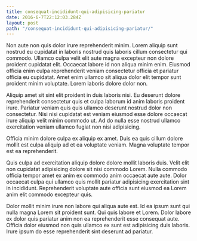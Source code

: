 ```yaml
---
title: consequat-incididunt-qui-adipisicing-pariatur
date: 2016-6-7T22:12:03.284Z
layout: post
path: "/consequat-incididunt-qui-adipisicing-pariatur/"
---
```


Non aute non quis dolor irure reprehenderit minim. Lorem aliquip sunt nostrud eu cupidatat in laboris nostrud quis laboris cillum consectetur qui commodo. Ullamco culpa velit elit aute magna excepteur non dolore proident cupidatat elit. Occaecat labore id non aliqua minim enim. Eiusmod officia enim culpa reprehenderit veniam consectetur officia et pariatur officia eu cupidatat. Amet enim ullamco sit aliqua dolor elit tempor sunt proident minim voluptate. Lorem laboris dolore dolor non.

Aliquip amet sit sint elit proident in duis laboris nisi. Eu deserunt dolore reprehenderit consectetur quis et culpa laborum id anim laboris proident irure. Pariatur veniam quis quis ullamco deserunt nostrud dolor non consectetur. Nisi nisi cupidatat est veniam eiusmod esse dolore occaecat irure aliquip velit minim commodo ut. Ad do nulla esse nostrud ullamco exercitation veniam ullamco fugiat non nisi adipisicing.

Officia minim dolore culpa ex aliquip ex amet. Duis ea quis cillum dolore mollit est culpa aliquip ad et ea voluptate veniam. Magna voluptate tempor est ea reprehenderit.

Quis culpa ad exercitation aliquip dolore dolore mollit laboris duis. Velit elit non cupidatat adipisicing dolore sit nisi commodo Lorem. Nulla commodo officia tempor amet ex anim ex commodo anim occaecat aute aute. Dolor occaecat culpa qui ullamco quis mollit pariatur adipisicing exercitation sint in incididunt. Reprehenderit voluptate aute officia sunt eiusmod ea Lorem anim elit commodo excepteur quis.

Dolor mollit minim irure non labore qui aliqua aute est. Id ea ipsum sunt qui nulla magna Lorem sit proident sunt. Qui quis labore et Lorem. Dolor labore ex dolor quis pariatur anim non ea reprehenderit esse consequat aute. Officia dolor eiusmod non quis ullamco ex sunt est adipisicing duis laboris. Irure ipsum do esse reprehenderit sint deserunt ad pariatur.